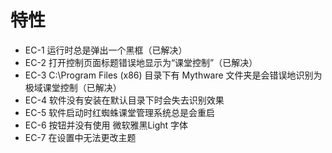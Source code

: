 # 特性
* EC-1 运行时总是弹出一个黑框（已解决）
* EC-2 打开控制页面标题错误地显示为“课堂控制”（已解决）
* EC-3 C:\Program Files (x86) 目录下有 Mythware 文件夹是会错误地识别为极域课堂控制（已解决）
* EC-4 软件没有安装在默认目录下时会失去识别效果
* EC-5 软件启动时红蜘蛛课堂管理系统总是会重启
* EC-6 按钮并没有使用 微软雅黑Light 字体
* EC-7 在设置中无法更改主题